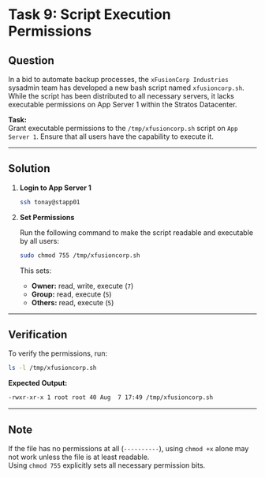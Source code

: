 # Task 9: Script Execution Permissions

## Question

In a bid to automate backup processes, the `xFusionCorp Industries` sysadmin team has developed a new bash script named `xfusioncorp.sh`. While the script has been distributed to all necessary servers, it lacks executable permissions on App Server 1 within the Stratos Datacenter.

**Task:**  
Grant executable permissions to the `/tmp/xfusioncorp.sh` script on `App Server 1`. Ensure that all users have the capability to execute it.

---

## Solution

1. **Login to App Server 1**

   ```bash
   ssh tonay@stapp01
   ```

2. **Set Permissions**

   Run the following command to make the script readable and executable by all users:

   ```bash
   sudo chmod 755 /tmp/xfusioncorp.sh
   ```

   This sets:
   - **Owner:** read, write, execute (`7`)
   - **Group:** read, execute (`5`)
   - **Others:** read, execute (`5`)

---

## Verification

To verify the permissions, run:

```bash
ls -l /tmp/xfusioncorp.sh
```

**Expected Output:**

```bash
-rwxr-xr-x 1 root root 40 Aug  7 17:49 /tmp/xfusioncorp.sh
```

---

## Note

If the file has no permissions at all (`----------`), using `chmod +x` alone may not work unless the file is at least readable.  
Using `chmod 755` explicitly sets all necessary permission bits.